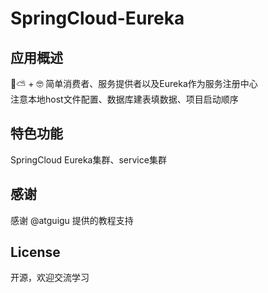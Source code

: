 # SpringCloud-Eureka


## 应用概述
🍃⛅ + 🤓 简单消费者、服务提供者以及Eureka作为服务注册中心 </br>
注意本地host文件配置、数据库建表填数据、项目启动顺序
## 特色功能
SpringCloud Eureka集群、service集群
## 感谢
感谢 @atguigu 提供的教程支持
## License
开源，欢迎交流学习
